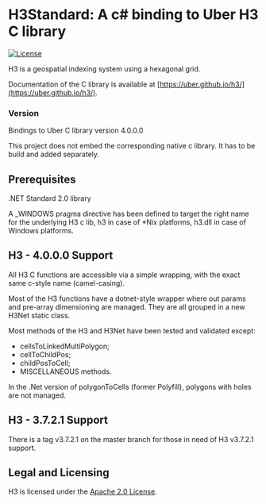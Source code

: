 # H3Standard: A c# binding to Uber H3 C library

[![License](https://img.shields.io/badge/License-Apache%202.0-blue.svg)](LICENSE)

H3 is a geospatial indexing system using a hexagonal grid.

Documentation of the C library is available at [https://uber.github.io/h3/](https://uber.github.io/h3/).

### Version

Bindings to Uber C library version 4.0.0.0

This project does not embed the corresponding native c library.
It has to be build and added separately.

## Prerequisites
.NET Standard 2.0 library

A _WINDOWS pragma directive has been defined to target the right name for the underlying H3 c lib, h3 in case of *Nix platforms, h3.dll in case of Windows platforms.

## H3 - 4.0.0.0 Support

All H3 C functions are accessible via a simple wrapping, with the exact same c-style name (camel-casing).

Most of the H3 functions have a dotnet-style wrapper where out params and pre-array dimensioning are managed. They are all grouped in a new H3Net static class.

Most methods of the H3 and H3Net have been tested and validated except:
- cellsToLinkedMultiPolygon;
- cellToChildPos;
- childPosToCell;
- MISCELLANEOUS methods.

In the .Net version of polygonToCells (former Polyfill), polygons with holes are not managed.

## H3 - 3.7.2.1 Support

There is a tag v3.7.2.1 on the master branch for those in need of H3 v3.7.2.1 support.

## Legal and Licensing

H3 is licensed under the [Apache 2.0 License](./LICENSE).
